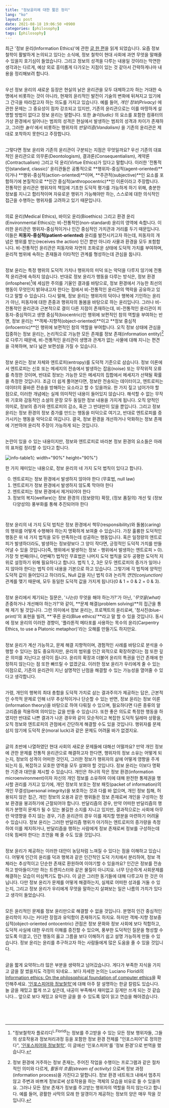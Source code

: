 ```yaml
---
title: "정보윤리에 대한 짧은 정리"
lang: "ko"
layout: post
date: 2021-08-18 19:06:50 +0900
categories: [philosophy]
tags: [philosophy]
---
```


최근 '정보 윤리(Information Ethics)'에 관한 [글 한 편](https://philpapers.org/rec/FLOIEO)을 읽게 되었습니다. 요즘 정보 철학이 활발하게 논의되고 있다는 소식에, 정보 철학이 현대 사회에 과연 무엇을 말해줄 수 있을지 호기심이 들었습니다. 그리고 정보의 성격을 다루는 내용일 것이라는 막연한 생각과는 다르게, 예상 외로 흥미롭게 다가오는 지점이 있는 것 같아서 간략하게나마 내용을 정리해보려 합니다.

<br />우선 정보 윤리의 새로운 등장은 현실의 낡은 윤리관을 모두 대체하고자 하는 거대한 숙명에서 비롯하는 것이 아니라, 현재의 윤리적인 발전이 기술의 변화에 뒤쳐지고 있기에 그 간극을 따라잡고자 하는 의도를 가지고 있습니다. 예를 들어, _개인 정보(Privacy)_ 에 관한 문제는 그 중요성이 점차 강조되고 있지만, 기존의 윤리관으로는 이를 마땅하게 설명할 방법이 없다고 정보 윤리는 말합니다. 또한 _놀이(ludic)_ 의 요소를 포함한 컴퓨터의 가상 환경에서 일어나는 범죄의 성격은 현실에서 발생하는 범죄의 성격과 차이가 존재하고, 그러한 _놀이_ 에서 비롯하는 행위자의 _반달리즘(Vandalism)_ 을 기존의 윤리관은 제대로 포착하지 못한다고 주장합니다.

<br />그렇다면 정보 윤리와 기존의 윤리관이 구분되는 지점은 무엇일까요? 우선 기존의 대표적인 윤리관으로 의무론(Deontologism), 결과론(Consequentialism), 계약론(Contractualism) 그리고 덕 윤리(Virtue Ethics)가 있다고 말합니다. 이러한 '전통적인(standard, classic)' 윤리관들은 공통적으로 **행위자-중심적(agent-oriented)**이거나 **행위-중심적(action-oriented)**이며, **주관적(subjective)**인 요소를 포함하기에 본질적으로 **인간 중심적(anthropocentric)**인 이론이라고 주장합니다. 전통적인 윤리관은 행위자의 책임에 기초한 도덕적 평가를 가능하게 하기 위해, 충분한 정보를 지니고 합리적이며 자유로운 행위가 가능해야만 하는, 스스로에 대한 의식적인 접근을 수행하는 행위자를 고려하고 있기 때문입니다.

<br />의료 윤리(Medical Ethics), 바이오 윤리(Bioethics) 그리고 환경 윤리(Environmental Ethics)는 비-전통적인(non-standard) 윤리의 영역에 속합니다. 이러한 윤리관은 행위자-중심적이거나 인간 중심적인 가치관과 거리를 두기 때문입니다. 이들은 **피동자-중심적(patient-oriented)** 윤리를 발전시키고자 하는데, 피동자의 개념은 행위를 받는(receives the action) 인간 뿐만 아니라 사물과 환경을 모두 포함합니다. 비-전통적인 윤리관은 피동자와 자연의 조화로운 상태에 도덕적 가치를 부여하며, 윤리적 범위에 속하는 존재들과 이타적인 관계를 형성하는데 관심을 둡니다.

<br />정보 윤리는 특정 행위의 도덕적 가치나 행위자의 미덕 또는 악덕을 다루지 않기에 전통적 윤리관에 속하지 않습니다. 반대로 정보 윤리가 행동을 다루는 방식은, 정보 환경(infosphere)[^1]에 세심한 주의를 기울인 결과를 바탕으로, 정보 환경에서 가능한 최선의 행동이 무엇인지 밝혀내고자 한다는 점에서 비-전통적인 윤리관의 맥락을 공유하고 있다고 말할 수 있습니다. 다시 말해, 정보 윤리는 행위자의 덕이나 행복에 기인하는 윤리가 아닌, 피동자에 대한 존중과 행위자의 돌봄을 바탕으로 하는 윤리입니다. 그러나 비-전통적인 윤리관과 근본적으로 결이 다른 지점이 존재하는데, 비-전통적인 윤리관이 피동자-중심적이고 생명 중심적(biocentric)인 행위에 보편적인 참의 역할을 부여하는 반면, 정보 윤리는 **객체-지향적(object-oriented)**이고 **정보 중심적(infocentric)**인 행위에 보편적인 참의 역할을 부여합니다. 오직 정보 상태에 관심을 집중하는 정보 윤리는, 논리적으로 가능한 모든 존재를 정보 존재(information entity)[^2]로 다루기 때문에, 비-전통적인 윤리관이 생명과 관계가 없는 사물에 대해 지니는 편견을 극복하며, 보다 넓은 보편성을 가질 수 있습니다.

<br />정보 윤리는 정보 자체와 엔트로피(entropy)를 도덕적 기준으로 삼습니다. 정보 이론에서 엔트로피는 신호 또는 메세지의 전송에서 발생하는 잡음(noise) 또는 무작위적 오류를 측정한 것이며, 반대로 정보는 가능한 모든 메세지의 집합에서 메세지가 선택될 확률을 측정한 것입니다. 조금 더 쉽게 풀어본다면, 정보란 전송되는 데이터이고, 엔트로피는 데이터의 올바른 전송을 방해하는 요소라고 할 수 있을까요. 한 가지 짚고 넘어가야 할 점으로, 이러한 개념에는 실제 의미적인 내용이 들어있지 않습니다. 해석할 수 없는 무작위 기호와 감동적인 소설의 문장 모두 동일한 정보 내용을 가지게 됩니다. 오직 양적인 의미로, 정보의 증가와 엔트로피의 감소, 혹은 그 반대만이 있을 뿐입니다. 그리고 정보 윤리는 정보 환경의 정보 증가를 만드는 행동을 미덕으로 여기고, 반대로 엔트로피를 증가시키는 행동을 악덕으로 여깁니다. 결국, 정보 환경을 개선하거나 악화하는 정보 존재에 기반하여 윤리적 주장이 가능하게 되는 것입니다.

<br />논란이 있을 수 있는 내용이지만, 정보와 엔트로피로 바라본 정보 환경의 요소들은 아래의 표처럼 정리할 수 있다고 합니다.

![info-table1](https://typiespectre.github.io/images/phil/info-table1.png){: width="90%" height="90%"}

한 가지 재미있는 내용으로, 정보 윤리의 네 가지 도덕 법칙이 있다고 합니다. 

<ol start="0">
    <li>엔트로피는 정보 환경에서 발생하지 않아야 한다 (무효법, null law)</li>
    <li>엔트로피가 정보 환경에서 발생하지 않도록 막아야 한다</li>
    <li>엔트로피는 정보 환경에서 제거되어야 한다</li>
    <li>정보의 복지(welfare)는 정보 환경의 (정보량의) 확장, (정보 품질의) 개선 및 (정보 다양성의) 풍부화를 통해 추진되어야 한다</li>
</ol><br />

정보 윤리의 네 가지 도덕 법칙은 정보 환경에서 책무(responsibility)와 돌봄(caring)의 행위를 어떻게 수행해야 하는지 명확하게 보여줄 수 있습니다. 가장 훌륭한 도덕적인 행동은 위 네 가지 법칙을 모두 만족하는데 성공하는 행동입니다. 혹은 일정량의 엔트로피가 발생하더라도, 발생하는 정보량보다 그 양이 작다면, 긍정적인 도덕적 가치를 만들어낼 수 있을 것입니다(즉, 행위에서 발생하는 정보 - 행위에서 발생하는 엔트로피 > 0). 가장 첫 번째(아니, 0번째?) 법칙인 무효법은 나머지 도덕 법칙을 모두 공평한 도덕적 지위로 설정하기 위해 필요하다고 합니다. 법칙 1, 2, 3은 모두 엔트로피의 증가가 일어나지 않아야 한다는 법칙 0의 내용을 기본으로 하고 있습니다. 그렇기에 각 법칙에 양적인 도덕적 값이 들어있다고 하더라도, Null 값을 지닌 법칙 0과 논리적 _연언(conjunction)_ 관계를 맺기 때문에, 모두 동일한 도덕적 값을 가지게 됩니다(0 & 1 = 0 & 2 = 0 & 3).

<br />정보 윤리에서 제기되는 질문은, '_나는(I)_ 무엇을 해야 하는가?'가 아닌, '_무엇을(what)_ 존중하거나 개선해야 하는가?'와 같이, **문제 해결(problem solving)**의 접근을 통해 제기 될 것입니다. 그런 의미에서 정보 윤리는, 프로젝트의 윤리로써, '청사진(blue-print)'의 표현을 빌려, **'푸른 윤리(Blue ethics)'**라고 말 할 수 있을 것입니다. 동시에 정보 윤리의 이러한 경향이, '플라톤적 메타포를 사용하는 목수의 윤리(Carpentry Ethics, to use a Platonic metaphor)'라는 오해를 만들기도 하지만요.

<br />정보 윤리가 계산 가능하고, 문제 해결 지향적이며, 경험적인 사례를 바탕으로 분석을 수행할 수 있다는 점도 중요하지만, 윤리의 범위를 인간 외적으로 확장하였다는 점 또한 깊은 의미를 지닌다고 생각이 듭니다. 윤리의 확장과 더불어 윤리의 특권을 인간 존재에 한정하지 않는다는 점 또한 빠뜨릴 수 없겠군요. 이러한 정보 윤리가 우리에게 줄 수 있는 이점으로, 기존의 윤리관이 지닌 설명적인 난점을 해결할 수 있는 가능성을 열어줄 수 있다고 생각합니다.

<br />가령, 개인의 행복의 최대 총합을 도덕적 가치로 삼는 결과주의가 제공하는 답은, 근본적인 수학적 문제로 인해 너무 추상적이거나 단순할 수 있는 반면, 정보 윤리는 정보 이론(information theory)을 바탕으로 하여 다뤄질 수 있으며, 필요하다면 다른 종류의 알고리즘을 적용하여 의미있는 값을 만들 수 있습니다. 또한 좋은 의도로 특정한 행동을 하였지만 반대로 나쁜 결과가 나온 경우와 같이 모순적이고 복잡한 도덕적 딜레마 상황을, 오직 정보와 엔트로피의 관점에서 간단하게 해결할 수도 있을 것입니다. 행위자를 문제 삼지 않기에 도덕적 운(moral luck)과 같은 문제도 어려울 바가 없겠지요.

<br />글의 초반에 나열하였던 현대 사회의 새로운 문제들에 대해선 어떨까요? 만약 개인 정보에 관한 문제를 전통적 윤리관으로 해결하고자 한다면, 행위자의 정보 소유는 어떻게 되는지, 정보의 성격이 어떠한 것인지, 그러한 정보가 행위자의 삶에 어떻게 영향을 주게 되는지 등, 복잡하고 모호한 영역을 모두 살펴야 할 것입니다. 정보 윤리는 이보다 명확한 기준과 대안을 제시할 수 있습니다. 개인은 하나의 작은 정보 환경(information microenvironment)이자 자신의 개인 정보를 소유하여 이에 대해 완전한 통제권을 행사할 권리를 가지고 있기에, 개인 정보의 보호는 정보 패킷(packet of information)의 개인 무결성(personal integrity)을 보호하는 것과 다를 바 없으며, 개인 정보 침해, 허용되지 않은 접근, 개인 정보의 오용과 같은 행위들은 정보 존재로써 개인을 구성하는 정보 환경을 붕괴하기에 근절되어야 합니다. 반달리즘의 경우, 만약 어떠한 반달리즘의 행위가 분명히 문제가 될 수 있는 불길한 소지를 지니고 있지만, 결과적으로는 사회에 아무런 악영향을 주지 않는 경우, 기존 윤리관의 경우 이를 제지할 명분을 마련하기 어려울 수 있습니다. 정보 윤리는 그러한 반달리즘 행위가 야기하는 엔트로피의 증가량을 측정하여 이를 제지하거나, 반달리즘을 행하는 사람에게 정보 존재로써 정보를 구성하는데 더욱 힘써야 한다는 조언을 해 줄 수도 있을 것입니다.

<br />정보 윤리가 제공하는 이러한 대안이 농담처럼 느껴질 수 있다는 점을 이해하고 있습니다. 어떻게 인간의 윤리를 덕과 행복과 같은 인간적인 도덕 가치에서 분리하여, 정보 객체라는 추상적이고 단순한 존재로 환원하여 이야기할 수 있을까요? 인간은 정보를 전송하고 받아들이기만 하는 트랜지스터와 같은 물질이 아니지요. 너무 단순하게 사회문제를 해결하는 모습이 미심쩍기도 합니다. 이 글은 그러한 동기들에 대해 다루고자 한 것은 아닙니다. 다만 정보 윤리가 문제를 어떻게 해결하는지, 실제로 어떠한 성과를 거둘 수 있는지, 그리고 정보 윤리가 우리에게 무엇을 말하는지 살펴보는 일은 나름의 가치가 있다고 생각이 들었습니다.

<br />모든 윤리적인 문제를 정보 윤리만으로 해결할 수 없을 것입니다. 분명히 인간 중심적인 윤리학이 지니는 커다란 장점과 유익함이 존재하기도 하지요. 하지만 객체-지향 정보중심적(object-oriented ontocentric) 관점은 정보 문화와 정보 사회에 보다 적합하고, 도덕적 사실에 대한 우리의 이해를 증진할 수 있으며, 풍부한 도덕적인 질문을 형성할 수 있도록 이끌고, 인간 행동의 옳고 그름을 보다 이해하기 쉽고 설명 가능하게 만들 수 있습니다. 정보 윤리는 윤리를 추구하고자 하는 사람들에게 많은 도움을 줄 수 있을 것입니다.

<br />글을 짧게 요약하느라 많은 부분을 생략하고 넘어갔습니다. 게다가 부족한 지식을 가지고 글을 잘 썼을지도 걱정이 되네요... 보다 자세한 논의는 Luciano Floridi의 [Information ethics: On the philosophical foundation of computer ethics](https://philpapers.org/rec/FLOIEO)을 확인해주세요. ['인포스피어와 정보철학'](https://horizon.kias.re.kr/18165/)에 대해 아주 잘 설명하는 한글 칼럼도 있습니다. 늘 글을 재밌고 짧게 쓰고 싶은데, 내공이 부족해서 재미없고 길게만 쓰게 되는 것 같습니다... 앞으로 보다 재밌고 유익한 글을 쓸 수 있도록 많이 읽고 연습을 해야겠습니다.

<br /><br /><br />

[^1]: "정보철학자 플로리디<sup>L.Floridi</sup>는 정보를 주고받을 수 있는 모든 정보 행위자들, 그들의 상호작용과 정보처리과정 등을 포함한 정보 환경 전체를 "인포스피어"로 정의한다", ['인포스피어와 정보철학'](https://horizon.kias.re.kr/18165/). 이 글에선 '인포스피어'를 '정보 환경'으로 번역을 했습니다.

[^2]: 정보 환경에 거주하는 정보 존재는, 주어진 작업을 수행이는 프로그램과 같은 절차적인 의미와 다르게, _활동의 흐름(stream of activity)_ 으로써 정보 과정(information process)을 가진다고 말합니다. 정보 환경 네트워크 내에서 멈추지 않고 주변과 바쁘게 정보로써 상호작용을 하는 객체의 모습을 비유로 들 수 있을까요. 그러나 모든 정보 존재가 정보를 주고받는 행위자의 역할을 하지 않는다고 합니다. 예를 들어, 광활한 사막의 모래 한 알갱이가 제공하는 정보의 양은 매우 작을 것입니다.